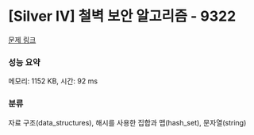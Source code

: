 # [Silver IV] 철벽 보안 알고리즘 - 9322 

[문제 링크](https://www.acmicpc.net/problem/9322) 

### 성능 요약

메모리: 1152 KB, 시간: 92 ms

### 분류

자료 구조(data_structures), 해시를 사용한 집합과 맵(hash_set), 문자열(string)

